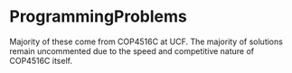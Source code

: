 # ProgrammingProblems
Majority of these come from COP4516C at UCF. The majority of solutions remain uncommented due to the speed and competitive nature of COP4516C itself.
